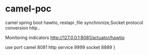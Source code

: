 # camel-poc
camel spring boot hawtio, restapi ,file synchronize,Socket protocol conversion http..
 

Monitoring indicators http://127.0.0.1:8081/actuator/hawtio 

use port
camel 8081 
http service 9999 
socket 8889 }
